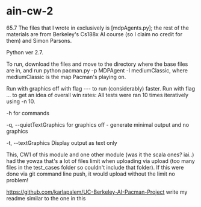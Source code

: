 # ain-cw-2
65.7
The files that I wrote in exclusively is [mdpAgents.py]; the rest of the materials are from Berkeley's Cs188x AI course (so I claim no credit for them) and Simon Parsons.

Python ver 2.7.

To run, download the files and move to the directory where the base files are in, and run python pacman.py -p MDPAgent -l mediumClassic, where mediumClassic is the map Pacman's playing on.

Run with graphics off with flag --- to run (considerably) faster. Run with flag ... to get an idea of overall win rates: All tests were ran 10 times iteratively using 
-n 10. 

-h for commands

-q, --quietTextGraphics for graphics off - generate minimal output and no graphics

-t, --textGraphics   Display output as text only

This, CW1 of this module and one other module (was it the scala ones? iai..) had the yowza that's a lot of files limit when uploading via upload (too many files in the test_cases folder so couldn't include that folder). If this were done via git command line push, it would upload without the limit no problem!

https://github.com/karlapalem/UC-Berkeley-AI-Pacman-Project write my readme similar to the one in this
